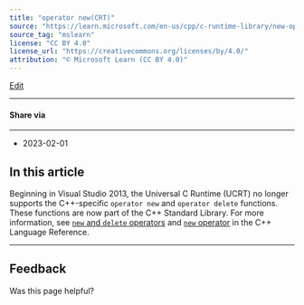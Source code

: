 ```yaml
---
title: "operator new(CRT)"
source: "https://learn.microsoft.com/en-us/cpp/c-runtime-library/new-operator-crt?view=msvc-170"
source_tag: "mslearn"
license: "CC BY 4.0"
license_url: "https://creativecommons.org/licenses/by/4.0/"
attribution: "© Microsoft Learn (CC BY 4.0)"
---
```

[Edit](https://github.com/MicrosoftDocs/cpp-docs/blob/main/docs/c-runtime-library/new-operator-crt.md)

* * *

#### Share via

* * *

*   2023-02-01

## In this article

Beginning in Visual Studio 2013, the Universal C Runtime (UCRT) no longer supports the C++-specific `operator new` and `operator delete` functions. These functions are now part of the C++ Standard Library. For more information, see [`new` and `delete` operators](https://learn.microsoft.com/en-us/cpp/cpp/new-and-delete-operators?view=msvc-170) and [`new` operator](https://learn.microsoft.com/en-us/cpp/cpp/new-operator-cpp?view=msvc-170) in the C++ Language Reference.

* * *

## Feedback

Was this page helpful?